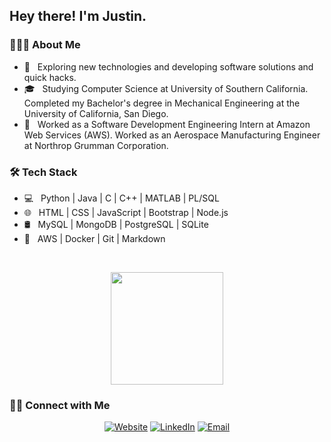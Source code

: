 <h2> Hey there! I'm Justin.</h2>

<h3> 👨🏻‍💻 About Me </h3>

- 🤔 &nbsp; Exploring new technologies and developing software solutions and quick hacks.
- 🎓 &nbsp; Studying Computer Science at University of Southern California. Completed my Bachelor's degree in Mechanical
Engineering at the University of California, San Diego.
- 💼 &nbsp; Worked as a Software Development Engineering Intern at Amazon Web Services (AWS). Worked as an Aerospace
Manufacturing Engineer at Northrop Grumman Corporation.

<h3>🛠 Tech Stack</h3>

- 💻 &nbsp; Python | Java | C | C++ | MATLAB | PL/SQL
- 🌐 &nbsp; HTML | CSS | JavaScript | Bootstrap | Node.js
- 🛢 &nbsp; MySQL | MongoDB | PostgreSQL | SQLite
- 🔧 &nbsp; AWS | Docker | Git | Markdown

<br/>

<p align="center">
    <a href="https://github.com/justindho">
    <img height="180em" src="https://github-readme-stats.vercel.app/api/?username=justindho&show_icons=true&title_color=fff&icon_color=79ff97&text_color=9f9f9f&bg_color=151515&include_all_commits=true&count_private=true" />
    </a>
</p>

<h3> 🤝🏻 Connect with Me </h3>

<p align="center">
<a href="https://justindho.github.io/"><img alt="Website" src="https://img.shields.io/badge/Website-www.justindho.github.io-blue?style=flat-square&logo=google-chrome"></a>
<a href="https://www.linkedin.com/in/justindho/"><img alt="LinkedIn" src="https://img.shields.io/badge/LinkedIn-Justin%20Ho%20-blue?style=flat-square&logo=linkedin"></a>
<a href="mailto:hojustin@usc.edu"><img alt="Email" src="https://img.shields.io/badge/Email-hojustin@usc.edu-blue?style=flat-square&logo=gmail"></a>
</p>
